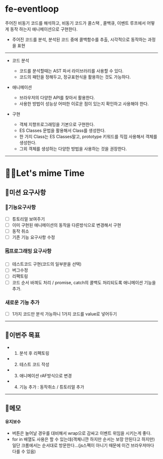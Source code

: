 # fe-eventloop

주어진 비동기 코드를 해석하고, 비동기 코드가 콜스택 , 콜백큐, 이벤트 루프에서 어떻게 동작 하는지 애니메이션으로 구현한다.

- 주어진 코드를 분석, 분석된 코드 중에 콜백함수를 추출, 시각적으로 동작하는 과정을 표현

---

- 코드 분석

  - 코드를 분석할때는 AST 파서 라이브러리를 사용할 수 있다.
  - 코드의 패턴을 정해두고, 정규표현식을 활용하는 것도 가능하다.

- 애니메이션

  - 브라우저의 다양한 API를 찾아서 활용한다.
  - 사용한 방법이 성능상 어떠한 이로운 점이 있는지 확인하고 사용해야 한다.

- 구현
  - 객체 지향프로그래밍을 기본으로 구현한다.
  - ES Classes 문법을 활용해서 Class를 생성한다.
  - 한 가지 Class는 ES Classes말고, prototype 키워드를 직접 사용해서 객체를 생성한다.
  - 그외 객체를 생성하는 다양한 방법을 사용하는 것을 권장한다.

---

# 🎉🎉Let's mime Time

## 🎯미션 요구사항

### 🚩기능요구사항

- [ ] 튜토리얼 보여주기
- [ ] 이미 구현된 애니메이션의 동작을 다른방식으로 변경해서 구현
- [ ] 동작 취소
- [ ] 기존 기능 요구사항 수정

### 🗒️프로그래밍 요구사항

- [ ] 테스트코드 구현(코드의 일부분을 선택)
- [ ] 버그수정
- [ ] 리팩토링
- [ ] 코드 순서 바껴도 처리 / promise, catch의 콜백도 처리되도록 애니메이션 기능을 추가.

### 새로운 기능 추가

- [ ] 1가지 코드만 분석 가능하니 1가지 코드를 value로 넣어두기

---

## 📅이번주 목표

- 1. 분석 후 리펙토링
- 2. 테스트 코드 작성
- 3. 애니메이션 rAF방식으로 변경
- 4. 기능 추가 : 동작취소 / 튜토리얼 추가

---

## 📝메모

#### 유지보수

- 버튼은 늘어날 경우를 대비해서 wrap으로 감싸고 이벤트 위임을 시키는게 좋다.
- for in 배열도 사용은 할 수 있는데(객체니깐 하지만 순서는 보장 안된다고 하지만) 일단 크롬에서는 순서대로 방문한다...(js스펙이 아니기 때문에 이건 브라우저마다 다를 수 있음)
